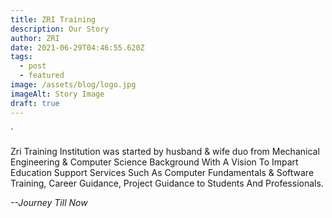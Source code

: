 ```yaml
---
title: ZRI Training
description: Our Story
author: ZRI
date: 2021-06-29T04:46:55.620Z
tags:
  - post
  - featured
image: /assets/blog/logo.jpg
imageAlt: Story Image
draft: true
---
```

<education data="story">`

Zri Training Institution was started by husband & wife duo from Mechanical Engineering & Computer Science Background With A Vision To Impart Education Support Services Such As Computer Fundamentals & Software Training, Career Guidance, Project Guidance to Students And Professionals.

</education>

*\--Journey Till  Now*
